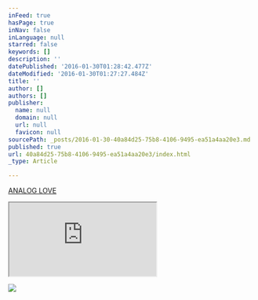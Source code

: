 ```yaml
---
inFeed: true
hasPage: true
inNav: false
inLanguage: null
starred: false
keywords: []
description: ''
datePublished: '2016-01-30T01:28:42.477Z'
dateModified: '2016-01-30T01:27:27.484Z'
title: ''
author: []
authors: []
publisher:
  name: null
  domain: null
  url: null
  favicon: null
sourcePath: _posts/2016-01-30-40a84d25-75b8-4106-9495-ea51a4aa20e3.md
published: true
url: 40a84d25-75b8-4106-9495-ea51a4aa20e3/index.html
_type: Article

---
```

[ANALOG LOVE][0]

<iframe src="http://bandcamp.com/EmbeddedPlayer/album=2799124553/size=large/bgcol=ffffff/linkcol=0687f5/tracklist=false/transparent=true/" style=""></iframe>

![](https://the-grid-user-content.s3-us-west-2.amazonaws.com/f4742f39-23e7-44ac-9d91-e07f47287c95.jpg)

[0]: http://drewbrown.bandcamp.com/album/analog-love-in-digital-times-part-1
